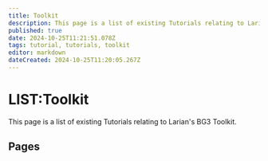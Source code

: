 ```yaml
---
title: Toolkit
description: This page is a list of existing Tutorials relating to Larian's Baldur's Gate 3 Toolkit
published: true
date: 2024-10-25T11:21:51.078Z
tags: tutorial, tutorials, toolkit
editor: markdown
dateCreated: 2024-10-25T11:20:05.267Z
---
```


# LIST:Toolkit
This page is a list of existing Tutorials relating to Larian's BG3 Toolkit.

## Pages
<!-- 

- [Display Name](virtual folder path)

{.links-list} 

-->